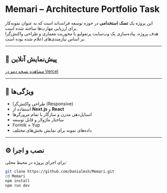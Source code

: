 # Memari – Architecture Portfolio Task

این پروژه یک **تسک استخدامی** در حوزه توسعه فرانت‌اند است که به عنوان نمونه‌کار برای ارزیابی مهارت‌ها ساخته شده است.  
هدف پروژه، پیاده‌سازی یک وب‌سایت پرتفولیو با محوریت معماری و طراحی واکنش‌گرا بر اساس نیازمندی‌های اعلام شده بوده است.

---

## 🔗 پیش‌نمایش آنلاین

[مشاهده نسخه دمو در Vercel](https://memari.vercel.app/)

---

## 📌 ویژگی‌ها

- طراحی واکنش‌گرا (Responsive)  
- استفاده از **Next.js** و **React**  
- استایل‌دهی مدرن و سازگار با تمام مرورگرها  
- ساختار ماژولار و قابل توسعه
- Formik + Yup 
- داده‌های نمونه برای نمایش بخش‌های مختلف

---

## ⚙️ نصب و اجرا

برای اجرای پروژه در محیط محلی:

```bash
git clone https://github.com/Danialmsh/Memari.git
cd Memari
npm install
npm run dev
